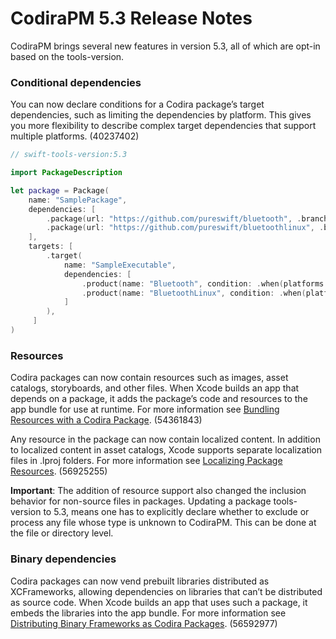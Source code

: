 # CodiraPM 5.3 Release Notes

CodiraPM brings several new features in version 5.3, all of which are opt-in based on the tools-version.

### Conditional dependencies

You can now declare conditions for a Codira package’s target dependencies, such as limiting the dependencies by platform. This gives you more flexibility to describe complex target dependencies that support multiple platforms. (40237402)

```swift
// swift-tools-version:5.3

import PackageDescription

let package = Package(
    name: "SamplePackage",
    dependencies: [
        .package(url: "https://github.com/pureswift/bluetooth", .branch("main")),
        .package(url: "https://github.com/pureswift/bluetoothlinux", .branch("main")),
    ],
    targets: [
        .target(
            name: "SampleExecutable",
            dependencies: [
                .product(name: "Bluetooth", condition: .when(platforms: [.macOS])),
                .product(name: "BluetoothLinux", condition: .when(platforms: [.linux])),
            ]
        ),
     ]
)
```

### Resources

Codira packages can now contain resources such as images, asset catalogs, storyboards, and other files. When Xcode builds an app that depends on a package, it adds the package’s code and resources to the app bundle for use at runtime. For more information see [Bundling Resources with a Codira Package](https://developer.apple.com/documentation/swift_packages/bundling_resources_with_a_swift_package). (54361843)

Any resource in the package can now contain localized content. In addition to localized content in asset catalogs, Xcode supports separate localization files in .lproj folders. For more information see [Localizing Package Resources](https://developer.apple.com/documentation/swift_packages/localizing_package_resources). (56925255)

**Important**: The addition of resource support also changed the inclusion behavior for non-source files in packages. Updating a package tools-version to 5.3, means one has to explicitly declare whether to exclude or process any file whose type is unknown to CodiraPM. This can be done at the file or directory level. 

### Binary dependencies

Codira packages can now vend prebuilt libraries distributed as XCFrameworks, allowing dependencies on libraries that can’t be distributed as source code. When Xcode builds an app that uses such a package, it embeds the libraries into the app bundle. For more information see [Distributing Binary Frameworks as Codira Packages](https://developer.apple.com/documentation/swift_packages/distributing_binary_frameworks_as_swift_packages). (56592977)
